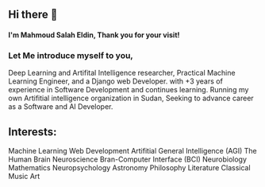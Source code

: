 ## Hi there 👋

#### I'm Mahmoud Salah Eldin, Thank you for your visit!

### Let Me introduce myself to you,
Deep Learning and Artifital Intelligence researcher, Practical Machine Learning Engineer, and a Django web Developer. with +3 years of experience in Software Development and continues learning. Running my own Artifitial intelligence organization in Sudan, Seeking to advance career as a Software and AI Developer.

## Interests:

Machine Learning
Web Development
Artifitial General Intelligence (AGI)
The Human Brain
Neuroscience
Bran-Computer Interface (BCI)
Neurobiology
Mathematics
Neuropsychology
Astronomy
Philosophy
Literature
Classical Music
Art



<!--
**hotasalah/hotasalah** is a ✨ _special_ ✨ repository because its `README.md` (this file) appears on your GitHub profile.

Here are some ideas to get you started:

- 🔭 I’m currently working on ...
- 🌱 I’m currently learning ...
- 👯 I’m looking to collaborate on ...
- 🤔 I’m looking for help with ...
- 💬 Ask me about ...
- 📫 How to reach me: ...
- 😄 Pronouns: ...
- ⚡ Fun fact: ...
-->
